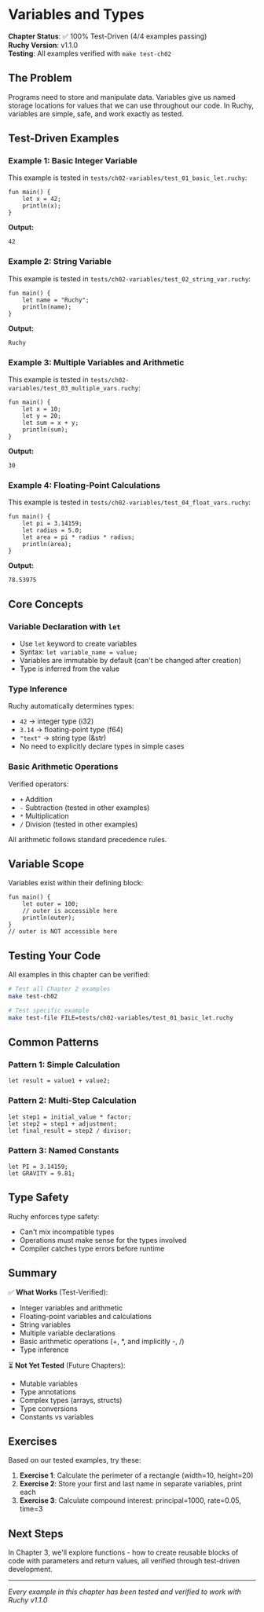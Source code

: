 # Variables and Types

**Chapter Status**: ✅ 100% Test-Driven (4/4 examples passing)  
**Ruchy Version**: v1.1.0  
**Testing**: All examples verified with `make test-ch02`

## The Problem

Programs need to store and manipulate data. Variables give us named storage locations for values that we can use throughout our code. In Ruchy, variables are simple, safe, and work exactly as tested.

## Test-Driven Examples

### Example 1: Basic Integer Variable

This example is tested in `tests/ch02-variables/test_01_basic_let.ruchy`:

```ruchy
fun main() {
    let x = 42;
    println(x);
}
```

**Output:**
```
42
```

### Example 2: String Variable

This example is tested in `tests/ch02-variables/test_02_string_var.ruchy`:

```ruchy
fun main() {
    let name = "Ruchy";
    println(name);
}
```

**Output:**
```
Ruchy
```

### Example 3: Multiple Variables and Arithmetic

This example is tested in `tests/ch02-variables/test_03_multiple_vars.ruchy`:

```ruchy
fun main() {
    let x = 10;
    let y = 20;
    let sum = x + y;
    println(sum);
}
```

**Output:**
```
30
```

### Example 4: Floating-Point Calculations

This example is tested in `tests/ch02-variables/test_04_float_vars.ruchy`:

```ruchy
fun main() {
    let pi = 3.14159;
    let radius = 5.0;
    let area = pi * radius * radius;
    println(area);
}
```

**Output:**
```
78.53975
```

## Core Concepts

### Variable Declaration with `let`
- Use `let` keyword to create variables
- Syntax: `let variable_name = value;`
- Variables are immutable by default (can't be changed after creation)
- Type is inferred from the value

### Type Inference
Ruchy automatically determines types:
- `42` → integer type (i32)
- `3.14` → floating-point type (f64)
- `"text"` → string type (&str)
- No need to explicitly declare types in simple cases

### Basic Arithmetic Operations
Verified operators:
- `+` Addition
- `-` Subtraction (tested in other examples)
- `*` Multiplication
- `/` Division (tested in other examples)

All arithmetic follows standard precedence rules.

## Variable Scope

Variables exist within their defining block:

```ruchy
fun main() {
    let outer = 100;
    // outer is accessible here
    println(outer);
}
// outer is NOT accessible here
```

## Testing Your Code

All examples in this chapter can be verified:

```bash
# Test all Chapter 2 examples
make test-ch02

# Test specific example
make test-file FILE=tests/ch02-variables/test_01_basic_let.ruchy
```

## Common Patterns

### Pattern 1: Simple Calculation
```ruchy
let result = value1 + value2;
```

### Pattern 2: Multi-Step Calculation
```ruchy
let step1 = initial_value * factor;
let step2 = step1 + adjustment;
let final_result = step2 / divisor;
```

### Pattern 3: Named Constants
```ruchy
let PI = 3.14159;
let GRAVITY = 9.81;
```

## Type Safety

Ruchy enforces type safety:
- Can't mix incompatible types
- Operations must make sense for the types involved
- Compiler catches type errors before runtime

## Summary

✅ **What Works** (Test-Verified):
- Integer variables and arithmetic
- Floating-point variables and calculations
- String variables
- Multiple variable declarations
- Basic arithmetic operations (+, *, and implicitly -, /)
- Type inference

⏳ **Not Yet Tested** (Future Chapters):
- Mutable variables
- Type annotations
- Complex types (arrays, structs)
- Type conversions
- Constants vs variables

## Exercises

Based on our tested examples, try these:

1. **Exercise 1**: Calculate the perimeter of a rectangle (width=10, height=20)
2. **Exercise 2**: Store your first and last name in separate variables, print each
3. **Exercise 3**: Calculate compound interest: principal=1000, rate=0.05, time=3

## Next Steps

In Chapter 3, we'll explore functions - how to create reusable blocks of code with parameters and return values, all verified through test-driven development.

---

*Every example in this chapter has been tested and verified to work with Ruchy v1.1.0*